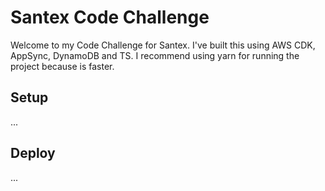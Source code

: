 # Santex Code Challenge
Welcome to my Code Challenge for Santex. I've built this using AWS CDK, AppSync, DynamoDB and TS. I recommend using yarn for running the project because is faster.

## Setup
...

## Deploy
...